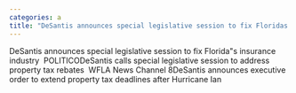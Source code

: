 ```yaml
---
categories: a
title: "DeSantis announces special legislative session to fix Floridas insurance industry  POLITICO"
---
```

DeSantis announces special legislative session to fix Florida"s insurance industry&nbsp;&nbsp;POLITICODeSantis calls special legislative session to address property tax rebates&nbsp;&nbsp;WFLA News Channel 8DeSantis announces executive order to extend property tax deadlines after Hurricane Ian&nbsp;